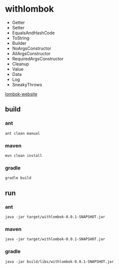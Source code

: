 # withlombok

- Getter
- Setter
- EqualsAndHashCode
- ToString
- Builder
- NoArgsConstructor
- AllArgsConstructor
- RequiredArgsConstructor
- Cleanup
- Value
- Data
- Log
- SneakyThrows

[lombok-website](https://projectlombok.org/)

## build

### ant
```
ant clean manual
```

### maven
```
mvn clean install
```

### gradle
```
gradle build
```

## run

### ant
```
java -jar target/withlombok-0.0.1-SNAPSHOT.jar 
```

### maven
```
java -jar target/withlombok-0.0.1-SNAPSHOT.jar
```

### gradle
```
java -jar build/libs/withlombok-0.0.1-SNAPSHOT.jar
```
